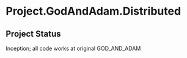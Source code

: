 # Project.GodAndAdam.Distributed

## Project Status

Inception; all code works at original GOD_AND_ADAM
